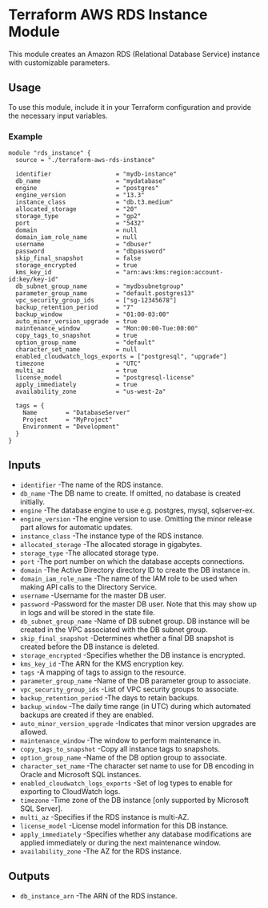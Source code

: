 # Terraform AWS RDS Instance Module

This module creates an Amazon RDS (Relational Database Service) instance with customizable parameters.

## Usage

To use this module, include it in your Terraform configuration and provide the necessary input variables.

### Example

```hcl
module "rds_instance" {
  source = "./terraform-aws-rds-instance"

  identifier                  = "mydb-instance"
  db_name                     = "mydatabase"
  engine                      = "postgres"
  engine_version              = "13.3"
  instance_class              = "db.t3.medium"
  allocated_storage           = "20"
  storage_type                = "gp2"
  port                        = "5432"
  domain                      = null
  domain_iam_role_name        = null
  username                    = "dbuser"
  password                    = "dbpassword"
  skip_final_snapshot         = false
  storage_encrypted           = true
  kms_key_id                  = "arn:aws:kms:region:account-id:key/key-id"
  db_subnet_group_name        = "mydbsubnetgroup"
  parameter_group_name        = "default.postgres13"
  vpc_security_group_ids      = ["sg-12345678"]
  backup_retention_period     = "7"
  backup_window               = "01:00-03:00"
  auto_minor_version_upgrade  = true
  maintenance_window          = "Mon:00:00-Tue:00:00"
  copy_tags_to_snapshot       = true
  option_group_name           = "default"
  character_set_name          = null
  enabled_cloudwatch_logs_exports = ["postgresql", "upgrade"]
  timezone                    = "UTC"
  multi_az                    = true
  license_model               = "postgresql-license"
  apply_immediately           = true
  availability_zone           = "us-west-2a"

  tags = {
    Name        = "DatabaseServer"
    Project     = "MyProject"
    Environment = "Development"
  }
}
```
## Inputs

- `identifier` -The name of the RDS instance.
- `db_name` -The DB name to create. If omitted, no database is created initially.
- `engine` -The database engine to use e.g. postgres, mysql, sqlserver-ex.
- `engine_version` -The engine version to use. Omitting the minor release part allows for automatic updates.
- `instance_class` -The instance type of the RDS instance.
- `allocated_storage` -The allocated storage in gigabytes.
- `storage_type` -The allocated storage type.
- `port` -The port number on which the database accepts connections.
- `domain` -The Active Directory directory ID to create the DB instance in.
- `domain_iam_role_name` -The name of the IAM role to be used when making API calls to the Directory Service.
- `username` -Username for the master DB user.
- `password` -Password for the master DB user. Note that this may show up in logs and will be stored in the state file.
- `db_subnet_group_name` -Name of DB subnet group. DB instance will be created in the VPC associated with the DB subnet group.
- `skip_final_snapshot` -Determines whether a final DB snapshot is created before the DB instance is deleted.
- `storage_encrypted` -Specifies whether the DB instance is encrypted.
- `kms_key_id` -The ARN for the KMS encryption key.
- `tags` -A mapping of tags to assign to the resource.
- `parameter_group_name` -Name of the DB parameter group to associate.
- `vpc_security_group_ids` -List of VPC security groups to associate.
- `backup_retention_period` -The days to retain backups.
- `backup_window` -The daily time range (in UTC) during which automated backups are created if they are enabled.
- `auto_minor_version_upgrade` -Indicates that minor version upgrades are allowed.
- `maintenance_window` -The window to perform maintenance in.
- `copy_tags_to_snapshot` -Copy all instance tags to snapshots.
- `option_group_name` -Name of the DB option group to associate.
- `character_set_name` -The character set name to use for DB encoding in Oracle and Microsoft SQL instances.
- `enabled_cloudwatch_logs_exports` -Set of log types to enable for exporting to CloudWatch logs.
- `timezone` -Time zone of the DB instance [only supported by Microsoft SQL Server].
- `multi_az` -Specifies if the RDS instance is multi-AZ.
- `license_model` -License model information for this DB instance.
- `apply_immediately` -Specifies whether any database modifications are applied immediately or during the next maintenance window.
- `availability_zone` -The AZ for the RDS instance.

## Outputs

- `db_instance_arn` -The ARN of the RDS instance.